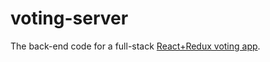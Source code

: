 # voting-server

The back-end code for a full-stack [React+Redux voting app](https://teropa.info/blog/2015/09/10/full-stack-redux-tutorial.html).
